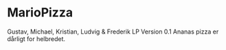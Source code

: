 # MarioPizza
Gustav, Michael, Kristian, Ludvig &amp; Frederik LP
Version 0.1
Ananas pizza er dårligt for helbredet.